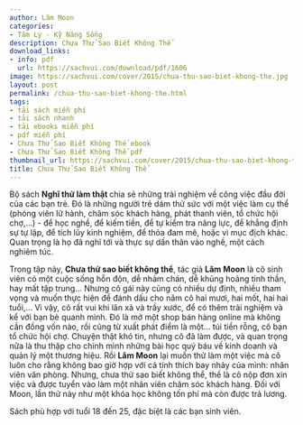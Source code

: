 ```yaml
---
author: Lâm Moon
categories:
- Tâm Lý - Kỹ Năng Sống
description: Chưa Thử Sao Biết Không Thể
download_links:
- info: pdf
  url: https://sachvui.com/download/pdf/1606
image: https://sachvui.com/cover/2015/chua-thu-sao-biet-khong-the.jpg
layout: post
permalink: /chua-thu-sao-biet-khong-the.html
tags:
- tải sách miễn phí
- tải sách nhanh
- tải ebooks miễn phí
- pdf miễn phí
- Chưa Thử Sao Biết Không Thể ebook
- Chưa Thử Sao Biết Không Thể pdf
thumbnail_url: https://sachvui.com/cover/2015/chua-thu-sao-biet-khong-the.jpg
title: Chưa Thử Sao Biết Không Thể
---
```


 <div class="item-desc text-justify"> <p>Bộ sách <strong>Nghĩ thử làm thật </strong>chia sẻ những trải nghiệm về công việc đầu đời của các bạn trẻ. Đó là những người trẻ dám thử sức với một việc làm cụ thể (phóng viên lữ hành, chăm sóc khách hàng, phát thanh viên, tổ chức hội chợ,…) - để học nghề, để kiếm tiền, để tự kiểm tra năng lực, để khẳng định sự tự lập, để tích lũy kinh nghiệm, để thỏa đam mê, hoặc vì mục địch khác. Quan trọng là họ đã nghĩ tới và thực sự dấn thân vào nghề, một cách nghiêm túc.</p><p>Trong tập này, <strong>Chưa thử sao biết không thể</strong>, tác giả <strong>Lâm Moon</strong> là cô sinh viên có một cuộc sống hỗn độn, dễ nhàm chán, dễ khủng hoảng tinh thần, hay mất tập trung… Nhưng cô gái này cũng có nhiều dự định, nhiều tham vọng và muốn thực hiện để đánh dấu cho năm cô hai mươi, hai mốt, hai hai tuổi,… Vì vậy, cô rất vui khi lăn xả và trầy xước, để có thêm trải nghiệm và kể với bạn bè quanh mình. Đó là mở một shop bán hàng online mà không cần đồng vốn nào, rồi cũng từ xuất phát điểm là một… túi tiền rỗng, cô bạn tổ chức hội chợ. Chuyện thật khó tin, nhưng cô đã làm được, và quan trọng nữa là thu thập cho chính mình những bài học quý báu về kinh doanh và quản lý một thương hiệu. Rồi <strong>Lâm Moon</strong> lại muốn thử làm một việc mà cô luôn cho rằng không bao giờ hợp với cá tính thích bay nhảy của mình: nhân viên văn phòng. Nhưng, chưa thử sao biết không thể, thế là cô nộp đơn xin việc và được tuyển vào làm một nhân viên chăm sóc khách hàng. Đối với Moon, lần thử này như một khóa học không tốn phí mà còn được trả lương.</p><p>Sách phù hợp với tuổi 18 đến 25, đặc biệt là các bạn sinh viên.</p> </div>
